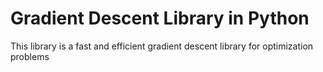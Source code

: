 # Gradient Descent Library in Python

This library is a fast and efficient gradient descent library for optimization problems
